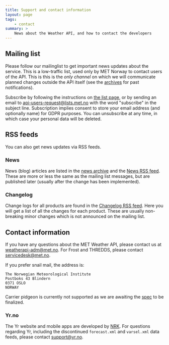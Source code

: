 ```yaml
---
title: Support and contact information
layout: page
tags:
    - contact
summary: >
    News about the Weather API, and how to contact the developers
---
```


## Mailing list

Please follow our mailinglist to get important news updates about the service.
This is a low-traffic list, used only by MET Norway to contact users of the API.
This is this is the *only channel* on which we will communicate planned changes
outside the API itself (see the [archives](http://lists.met.no/pipermail/api-users/)
for past notifications).

Subscribe by following the instructions on [the list page](http://lists.met.no/mailman/listinfo/api-users),
or by sending an email to <api-users-request@lists.met.no> with the word "subscribe" in the subject line.
Subscription implies consent to store your email address (and optionally name) for GDPR purposes.
You can unsubscribe at any time, in which case your personal data will be deleted.

## RSS feeds

You can also get news updates via RSS feeds.

### News

News (blog) articles are listed in the [news archive](https://api.met.no/blog) and the
[News RSS feed](https://api.met.no//feed/news). These are more or less the
same as the mailing list messages, but are published later (usually after the change
has been implemented).

### Changelog

Change logs for all products are found in the [Changelog RSS feed](https://api.met.no/feed/changelog).
Here you will get a list of all the changes for each product.
These are usually non-breaking minor changes which is not announced on the mailing list.

## Contact information

If you have any questions about the MET Weather API, please contact us at
<weatherapi-adm@met.no>. For Frost and THREDDS, please contact
<servicedesk@met.no>.

If you prefer snail mail, the address is:

    The Norwegian Meteorological Institute
    Postboks 43 Blindern
    0371 OSLO
    NORWAY

Carrier pidgeon is currently not supported as we are awaiting the [spec](https://tools.ietf.org/html/rfc2549) to be finalized.

### Yr.no

The Yr website and mobile apps are developed by [NRK](https://nrk.no/). For questions regarding Yr, including the discontinued `forecast.xml` and `varsel.xml` data feeds, please contact <support@yr.no>.
